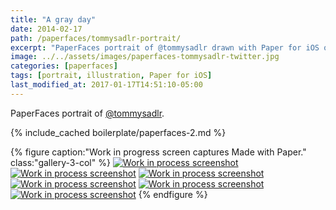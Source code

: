 ```yaml
---
title: "A gray day"
date: 2014-02-17
path: /paperfaces/tommysadlr-portrait/
excerpt: "PaperFaces portrait of @tommysadlr drawn with Paper for iOS on an iPad."
image: ../../assets/images/paperfaces-tommysadlr-twitter.jpg
categories: [paperfaces]
tags: [portrait, illustration, Paper for iOS]
last_modified_at: 2017-01-17T14:51:10-05:00
---
```


PaperFaces portrait of [@tommysadlr](https://twitter.com/tommysadlr).

{% include_cached boilerplate/paperfaces-2.md %}

{% figure caption:"Work in progress screen captures Made with Paper." class:"gallery-3-col" %}
[![Work in process screenshot](../../assets/images/paperfaces-tommysadlr-process-1-600.jpg)](../../assets/images/paperfaces-tommysadlr-process-1-lg.jpg)
[![Work in process screenshot](../../assets/images/paperfaces-tommysadlr-process-2-600.jpg)](../../assets/images/paperfaces-tommysadlr-process-2-lg.jpg)
[![Work in process screenshot](../../assets/images/paperfaces-tommysadlr-process-3-600.jpg)](../../assets/images/paperfaces-tommysadlr-process-3-lg.jpg)
[![Work in process screenshot](../../assets/images/paperfaces-tommysadlr-process-4-600.jpg)](../../assets/images/paperfaces-tommysadlr-process-4-lg.jpg)
[![Work in process screenshot](../../assets/images/paperfaces-tommysadlr-process-5-600.jpg)](../../assets/images/paperfaces-tommysadlr-process-5-lg.jpg)
[![Work in process screenshot](../../assets/images/paperfaces-tommysadlr-process-6-600.jpg)](../../assets/images/paperfaces-tommysadlr-process-6-lg.jpg)
{% endfigure %}
